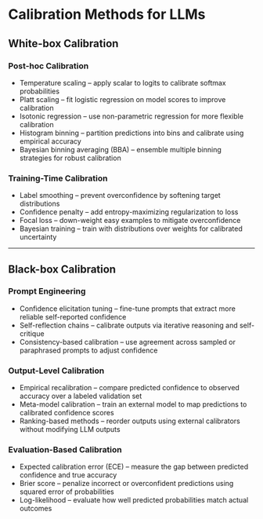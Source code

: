 # Calibration Methods for LLMs

## White-box Calibration

### Post-hoc Calibration
- Temperature scaling – apply scalar to logits to calibrate softmax probabilities  
- Platt scaling – fit logistic regression on model scores to improve calibration  
- Isotonic regression – use non-parametric regression for more flexible calibration  
- Histogram binning – partition predictions into bins and calibrate using empirical accuracy  
- Bayesian binning averaging (BBA) – ensemble multiple binning strategies for robust calibration  

### Training-Time Calibration
- Label smoothing – prevent overconfidence by softening target distributions  
- Confidence penalty – add entropy-maximizing regularization to loss  
- Focal loss – down-weight easy examples to mitigate overconfidence  
- Bayesian training – train with distributions over weights for calibrated uncertainty  

---

## Black-box Calibration

### Prompt Engineering
- Confidence elicitation tuning – fine-tune prompts that extract more reliable self-reported confidence  
- Self-reflection chains – calibrate outputs via iterative reasoning and self-critique  
- Consistency-based calibration – use agreement across sampled or paraphrased prompts to adjust confidence  

### Output-Level Calibration
- Empirical recalibration – compare predicted confidence to observed accuracy over a labeled validation set  
- Meta-model calibration – train an external model to map predictions to calibrated confidence scores  
- Ranking-based methods – reorder outputs using external calibrators without modifying LLM outputs  

### Evaluation-Based Calibration
- Expected calibration error (ECE) – measure the gap between predicted confidence and true accuracy  
- Brier score – penalize incorrect or overconfident predictions using squared error of probabilities  
- Log-likelihood – evaluate how well predicted probabilities match actual outcomes